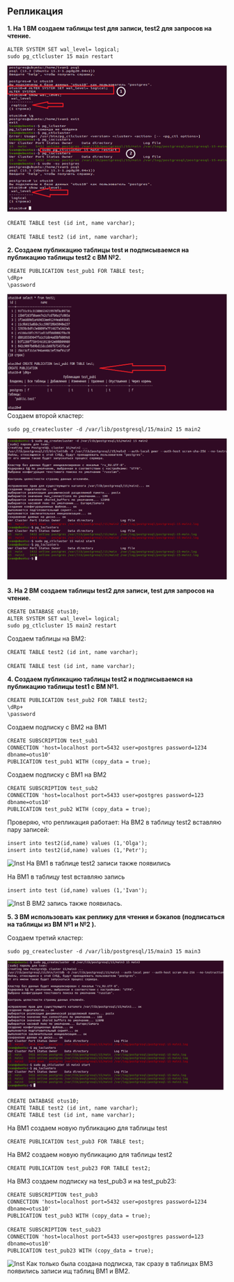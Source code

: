 ## **Репликация**

**1. На 1 ВМ создаем таблицы test для записи, test2 для запросов на чтение.**</br>
```postgres
ALTER SYSTEM SET wal_level= logical;
sudo pg_ctlcluster 15 main restart
```
![Inst](sc10/cluster.png) 

```postgres
CREATE TABLE test (id int, name varchar);

CREATE TABLE test2 (id int, name varchar);
```
**2. Создаем публикацию таблицы test и подписываемся на публикацию таблицы test2 с ВМ №2.**</br>
```postgres
CREATE PUBLICATION test_pub1 FOR TABLE test;
\dRp+
\password
```
![Inst](sc10/publ_test1.png) 
Создаем второй кластер:
```postgres
sudo pg_createcluster -d /var/lib/postgresql/15/main2 15 main2
```
![Inst](sc10/cluster2.png) 

**3. На 2 ВМ создаем таблицы test2 для записи, test для запросов на чтение.**</br>

```postgres
CREATE DATABASE otus10;
ALTER SYSTEM SET wal_level= logical;
sudo pg_ctlcluster 15 main2 restart
```
Создаем таблицы на ВМ2:
```postgres
CREATE TABLE test2 (id int, name varchar);

CREATE TABLE test (id int, name varchar);
```
**4. Создаем публикацию таблицы test2 и подписываемся на публикацию таблицы test1 с ВМ №1.**</br>
```postgres
CREATE PUBLICATION test_pub2 FOR TABLE test2;
\dRp+
\password
```
Создаем подписку с ВМ2 на ВМ1
```postgres
CREATE SUBSCRIPTION test_sub1 
CONNECTION 'host=localhost port=5432 user=postgres password=1234 dbname=otus10' 
PUBLICATION test_pub1 WITH (copy_data = true);
```
Создаем подписку с ВМ1 на ВМ2
```postgres
CREATE SUBSCRIPTION test_sub2 
CONNECTION 'host=localhost port=5433 user=postgres password=123 dbname=otus10' 
PUBLICATION test_pub2 WITH (copy_data = true);
```
Проверяю, что репликация работает:
На ВМ2 в таблицу test2 вставляю пару записей:
```postgres
insert into test2(id,name) values (1,'Olga');
insert into test2(id,name) values (1,'Petr');
```
![Inst](sc10/ВМ1.png) 
На ВМ1 в таблице test2 записи также появились

На ВМ1 в таблицу test вставляю запись 
```postgres
insert into test (id,name) values (1,'Ivan');
```
![Inst](sc10/ВМ2.png) 
В ВМ2 запись также появилась.

**5. 3 ВМ использовать как реплику для чтения и бэкапов (подписаться на таблицы из ВМ №1 и №2 ).**</br>

Создаем третий кластер:
```postgres
sudo pg_createcluster -d /var/lib/postgresql/15/main3 15 main3
```
![Inst](sc10/cluster3.png) 

```postgres
CREATE DATABASE otus10;
CREATE TABLE test2 (id int, name varchar);
CREATE TABLE test (id int, name varchar);
```
На ВМ1 создаем новую публикацию для таблицы test
```postgres
CREATE PUBLICATION test_pub3 FOR TABLE test;
```
На ВМ2 создаем новую публикацию для таблицы test2
```postgres
CREATE PUBLICATION test_pub23 FOR TABLE test2;
```

На BM3 создаем подписку на test_pub3 и на test_pub23:
```postgres
CREATE SUBSCRIPTION test_pub3 
CONNECTION 'host=localhost port=5432 user=postgres password=1234 dbname=otus10' 
PUBLICATION test_pub3 WITH (copy_data = true);

CREATE SUBSCRIPTION test_sub23 
CONNECTION 'host=localhost port=5433 user=postgres password=123 dbname=otus10' 
PUBLICATION test_pub23 WITH (copy_data = true);
```
![Inst](sc10/ВМ3.png) 
Как только была создана подписка, так сразу в таблицах ВМ3 появились записи ищ таблиц ВМ1 и ВМ2.